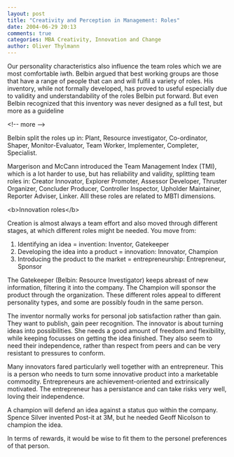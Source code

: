 ```yaml
---
layout: post
title: "Creativity and Perception in Management: Roles"
date: 2004-06-29 20:13
comments: true
categories: MBA Creativity, Innovation and Change
author: Oliver Thylmann
---
```



Our personality characteristics also influence the team roles which we are most comfortable iwth. Belbin argued that best working groups are those that have a range of people that can and will fulfil a variety of roles. His inventory, while not formally developed, has proved to useful especially due to validity and understandability of the roles Belbin put forward. But even Belbin recognized that this inventory was never designed as a full test, but more as a guideline


&lt;!-- more --&gt;


Belbin split the roles up in: Plant, Resource investigator, Co-ordinator, Shaper, Monitor-Evaluator, Team Worker, Implementer, Completer, Specialist.

Margerison and McCann introduced the Team Management Index (TMI), which is a lot harder to use, but has reliability and validity, splitting team roles in: Creator Innovator, Explorer Promoter, Assessor Developer, Thruster Organizer, Concluder Producer, Controller Inspector, Upholder Maintainer, Reporter Adviser, Linker. Alll these roles are related to MBTI dimensions.

&lt;b&gt;Innovation roles&lt;/b&gt;

Creation is almost always a team effort and also moved through different stages, at which different roles might be needed. You move from:

1. Identifying an idea = invention: Inventor, Gatekeeper
2. Developing the idea into a product = innovation: Innovator, Champion
3. Introducing the product to the market = entrepreneurship: Entrepreneur, Sponsor

The Gatekeeper (Belbin: Resource Investigator) keeps abreast of new information, filtering it into the company. The Champion will sponsor the product through the organization. These different roles appeal to different personality types, and some are possibly foudn in the same person. 

The inventor normally works for personal job satisfaction rather than gain. They want to publish, gain peer recognition. The innovator is about turning ideas into possibilities. She needs a good amount of freedom and flexibility, while keeping focusses on getting the idea finished. They also seem to need their independence, rather than respect from peers and can be very resistant to pressures to conform.

Many innovators fared particularly well together with an entrepreneur. This is a person who needs to turn some innovative product into a marketable commodity. Entrepreneurs are achievement-oriented and extrinsically motivated. The entrepreneur has a persistance and can take risks very well, loving their independence. 

A champion will defend an idea against a status quo within the company. Spence Silver invented Post-it at 3M, but he needed Geoff Nicolson to champion the idea. 

In terms of rewards, it would be wise to fit them to the personel preferences of that person.


